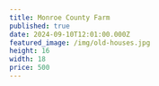 ```yaml
---
title: Monroe County Farm
published: true
date: 2024-09-10T12:01:00.000Z
featured_image: /img/old-houses.jpg
height: 16
width: 18
price: 500
---
```

